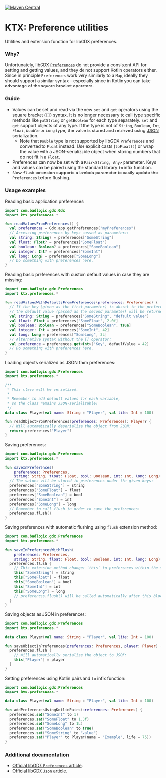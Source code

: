 [![Maven Central](https://img.shields.io/maven-central/v/io.github.libktx/ktx-preferences.svg)](https://search.maven.org/artifact/io.github.libktx/ktx-preferences)

# KTX: Preference utilities

Utilities and extension function for libGDX preferences.

### Why?

Unfortunately, libGDX [`Preferences`](https://github.com/libgdx/libgdx/wiki/Preferences) do not provide a consistent
API for setting and getting values, and they do not support Kotlin operators either. Since in principle
`Preferences` work very similarly to a `Map`, ideally they should support a similar syntax -
especially since in Kotlin you can take advantage of the square bracket operators.

### Guide

- Values can be set and read via the new `set` and `get` operators using the square bracket (`[]`) syntax.
It is no longer necessary to call type specific methods like `putString` or `getBoolean` for
each type separately. `set` and `get` support objects of any type. If the type is not of `String`, `Boolean`,
`Int`, `Float`, `Double` or `Long` type, the value is stored and retrieved using 
[JSON](https://github.com/libgdx/libgdx/wiki/Reading-and-writing-JSON) serialization.
  - Note that `Double` type is not supported by libGDX `Preferences` and converted to `Float`
  instead. Use explicit casts (`toFloat()`) or wrap the value with a JSON-serializable object
  when storing numbers that do not fit in a `Float`.
- Preferences can now be set with a `Pair<String, Any>` parameter. Keys and values can be paired using
the standard library `to` infix function.
- New `flush` extension supports a lambda parameter to easily update the `Preferences` before flushing.

### Usage examples

Reading basic application preferences:

```kotlin
import com.badlogic.gdx.Gdx
import ktx.preferences.*

fun readValuesFromPreferences() {
  val preferences = Gdx.app.getPreferences("myPreferences")
  // Accessing preferences by keys passed as parameters:
  val string: String? = preferences["SomeString"]
  val float: Float? = preferences["SomeFloat"]
  val boolean: Boolean? = preferences["SomeBoolean"]
  val integer: Int? = preferences["SomeInt"]
  val long: Long? = preferences["SomeLong"]
  // Do something with preferences here.
}
```

Reading basic preferences with custom default values in case they are missing:

```kotlin
import com.badlogic.gdx.Preferences
import ktx.preferences.*

fun readValuesWithDefaultsFromPreferences(preferences: Preferences) {
  // If the key (given as the first parameter) is absent in the preferences,
  // the default value (passed as the second parameter) will be returned:
  val string: String = preferences["SomeString", "default value"]
  val float: Float = preferences["SomeFloat", 2.0f]
  val boolean: Boolean = preferences["SomeBoolean", true]
  val integer: Int = preferences["SomeInt", 42]
  val long: Long = preferences["SomeLong", 3L]
  // Alternative syntax without the [] operator:
  val preference = preferences.get<Int>("Key", defaultValue = 42)
  // Do something with preferences here.
}
```

Loading objects serialized as JSON from preferences:

```kotlin
import com.badlogic.gdx.Preferences
import ktx.preferences.*

/**
 * This class will be serialized.
 * 
 * Remember to add default values for each variable,
 * so the class remains JSON-serializable!
 */
data class Player(val name: String = "Player", val life: Int = 100)

fun readObjectFromPreferences(preferences: Preferences): Player? {
  // Will automatically deserialize the object from JSON:
  return preferences["Player"]
}
```

Saving preferences:

```kotlin
import com.badlogic.gdx.Preferences
import ktx.preferences.*

fun saveInPreferences(
    preferences: Preferences,
    string: String, float: Float, bool: Boolean, int: Int, long: Long) {
  // The values will be stored in preferences under the given keys:
  preferences["SomeString"] = string
  preferences["SomeFloat"] = float
  preferences["SomeBoolean"] = bool
  preferences["SomeInt"] = int
  preferences["SomeLong"] = long
  // Remember to call flush in order to save the preferences:
  preferences.flush()
}
```

Saving preferences with automatic flushing using `flush` extension method:

```kotlin
import com.badlogic.gdx.Preferences
import ktx.preferences.*

fun saveInPreferencesWithFlush(
    preferences: Preferences,
    string: String, float: Float, bool: Boolean, int: Int, long: Long) {
  preferences.flush {
    // This extension method changes `this` to preferences within the scope:
    this["SomeString"] = string
    this["SomeFloat"] = float
    this["SomeBoolean"] = bool
    this["SomeInt"] = int
    this["SomeLong"] = long 
    // preferences.flush() will be called automatically after this block.
  }
}
```

Saving objects as JSON in preferences:

```kotlin
import com.badlogic.gdx.Preferences
import ktx.preferences.*

data class Player(val name: String = "Player", val life: Int = 100)

fun saveObjectInPreferences(preferences: Preferences, player: Player) {
  preferences.flush {
    // Will automatically serialize the object to JSON:
    this["Player"] = player
  }
}
```

Setting preferences using Kotlin pairs and `to` infix function:

```kotlin
import com.badlogic.gdx.Preferences
import ktx.preferences.*

data class Player(val name: String = "Player", val life: Int = 100)

fun addPreferencesUsingKotlinPairs(preferences: Preferences) {
  preferences.set("SomeInt" to 1)
  preferences.set("SomeFloat" to 1.0f)
  preferences.set("SomeLong" to 1L)
  preferences.set("SomeBoolean" to true)
  preferences.set("SomeString" to "value")
  preferences.set("Player" to Player(name = "Example", life = 75))
}
```

### Additional documentation

- [Official libGDX `Preferences` article](https://github.com/libgdx/libgdx/wiki/Preferences).
- [Official libGDX `Json` article](https://github.com/libgdx/libgdx/wiki/Reading-and-writing-JSON).
